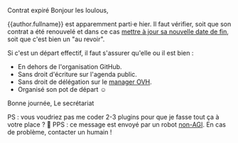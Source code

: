 Contrat expiré
Bonjour les loulous,

{{author.fullname}} est apparemment parti·e hier. Il faut vérifier, soit que son contrat a été renouvelé et dans ce cas [mettre à jour sa nouvelle date de fin](https://github.com/betagouv/beta.gouv.fr/edit/master/content/_authors/{{author.id}}.md), soit que c'est bien un "au revoir".

Si c'est un départ effectif, il faut s'assurer qu'elle ou il est bien :

- En dehors de l'organisation GitHub.
- Sans droit d'écriture sur l'agenda public.
- Sans droit de délégation sur le [manager OVH](https://www.ovh.com/manager/web/#/configuration/email_domain/beta.gouv.fr?tab=EMAILS).
- Organisé son pot de départ ☺

Bonne journée,
Le secrétariat

PS : vous voudriez pas me coder 2-3 plugins pour que je fasse tout ça à votre place ? 😬
PPS : ce message est envoyé par un robot [non-AGI](https://en.wikipedia.org/wiki/Artificial_general_intelligence). En cas de problème, contacter un humain !
